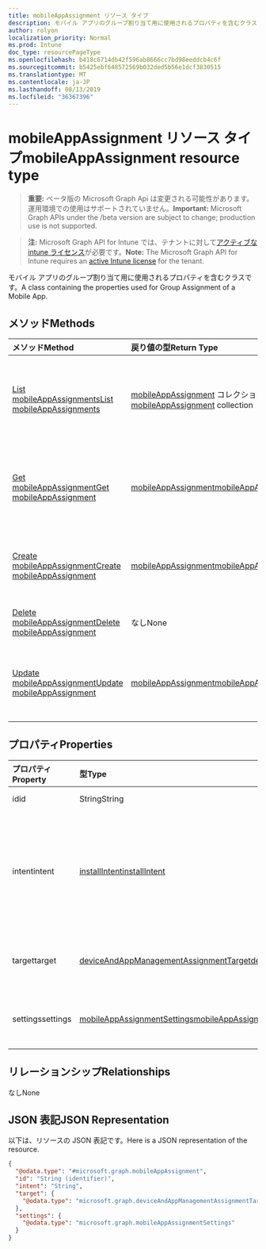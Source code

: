 ```yaml
---
title: mobileAppAssignment リソース タイプ
description: モバイル アプリのグループ割り当て用に使用されるプロパティを含むクラスです。
author: rolyon
localization_priority: Normal
ms.prod: Intune
doc_type: resourcePageType
ms.openlocfilehash: b418c6714db42f596ab8666cc7bd98eeddcb4c6f
ms.sourcegitcommit: b5425ebf648572569b032ded5b56e1dcf3830515
ms.translationtype: MT
ms.contentlocale: ja-JP
ms.lasthandoff: 08/13/2019
ms.locfileid: "36367396"
---
```

# <a name="mobileappassignment-resource-type"></a><span data-ttu-id="bb0ab-103">mobileAppAssignment リソース タイプ</span><span class="sxs-lookup"><span data-stu-id="bb0ab-103">mobileAppAssignment resource type</span></span>

> <span data-ttu-id="bb0ab-104">**重要:** ベータ版の Microsoft Graph Api は変更される可能性があります。運用環境での使用はサポートされていません。</span><span class="sxs-lookup"><span data-stu-id="bb0ab-104">**Important:** Microsoft Graph APIs under the /beta version are subject to change; production use is not supported.</span></span>

> <span data-ttu-id="bb0ab-105">**注:** Microsoft Graph API for Intune では、テナントに対して[アクティブな intune ライセンス](https://go.microsoft.com/fwlink/?linkid=839381)が必要です。</span><span class="sxs-lookup"><span data-stu-id="bb0ab-105">**Note:** The Microsoft Graph API for Intune requires an [active Intune license](https://go.microsoft.com/fwlink/?linkid=839381) for the tenant.</span></span>

<span data-ttu-id="bb0ab-106">モバイル アプリのグループ割り当て用に使用されるプロパティを含むクラスです。</span><span class="sxs-lookup"><span data-stu-id="bb0ab-106">A class containing the properties used for Group Assignment of a Mobile App.</span></span>

## <a name="methods"></a><span data-ttu-id="bb0ab-107">メソッド</span><span class="sxs-lookup"><span data-stu-id="bb0ab-107">Methods</span></span>
|<span data-ttu-id="bb0ab-108">メソッド</span><span class="sxs-lookup"><span data-stu-id="bb0ab-108">Method</span></span>|<span data-ttu-id="bb0ab-109">戻り値の型</span><span class="sxs-lookup"><span data-stu-id="bb0ab-109">Return Type</span></span>|<span data-ttu-id="bb0ab-110">説明</span><span class="sxs-lookup"><span data-stu-id="bb0ab-110">Description</span></span>|
|:---|:---|:---|
|[<span data-ttu-id="bb0ab-111">List mobileAppAssignments</span><span class="sxs-lookup"><span data-stu-id="bb0ab-111">List mobileAppAssignments</span></span>](../api/intune-apps-mobileappassignment-list.md)|<span data-ttu-id="bb0ab-112">[mobileAppAssignment](../resources/intune-apps-mobileappassignment.md) コレクション</span><span class="sxs-lookup"><span data-stu-id="bb0ab-112">[mobileAppAssignment](../resources/intune-apps-mobileappassignment.md) collection</span></span>|<span data-ttu-id="bb0ab-113">[mobileAppAssignment](../resources/intune-apps-mobileappassignment.md) オブジェクトのプロパティとリレーションシップをリストします。</span><span class="sxs-lookup"><span data-stu-id="bb0ab-113">List properties and relationships of the [mobileAppAssignment](../resources/intune-apps-mobileappassignment.md) objects.</span></span>|
|[<span data-ttu-id="bb0ab-114">Get mobileAppAssignment</span><span class="sxs-lookup"><span data-stu-id="bb0ab-114">Get mobileAppAssignment</span></span>](../api/intune-apps-mobileappassignment-get.md)|[<span data-ttu-id="bb0ab-115">mobileAppAssignment</span><span class="sxs-lookup"><span data-stu-id="bb0ab-115">mobileAppAssignment</span></span>](../resources/intune-apps-mobileappassignment.md)|<span data-ttu-id="bb0ab-116">[mobileAppAssignment](../resources/intune-apps-mobileappassignment.md) オブジェクトのプロパティとリレーションシップを読み取ります。</span><span class="sxs-lookup"><span data-stu-id="bb0ab-116">Read properties and relationships of the [mobileAppAssignment](../resources/intune-apps-mobileappassignment.md) object.</span></span>|
|[<span data-ttu-id="bb0ab-117">Create mobileAppAssignment</span><span class="sxs-lookup"><span data-stu-id="bb0ab-117">Create mobileAppAssignment</span></span>](../api/intune-apps-mobileappassignment-create.md)|[<span data-ttu-id="bb0ab-118">mobileAppAssignment</span><span class="sxs-lookup"><span data-stu-id="bb0ab-118">mobileAppAssignment</span></span>](../resources/intune-apps-mobileappassignment.md)|<span data-ttu-id="bb0ab-119">新しい [mobileAppAssignment](../resources/intune-apps-mobileappassignment.md) オブジェクトを作成します。</span><span class="sxs-lookup"><span data-stu-id="bb0ab-119">Create a new [mobileAppAssignment](../resources/intune-apps-mobileappassignment.md) object.</span></span>|
|[<span data-ttu-id="bb0ab-120">Delete mobileAppAssignment</span><span class="sxs-lookup"><span data-stu-id="bb0ab-120">Delete mobileAppAssignment</span></span>](../api/intune-apps-mobileappassignment-delete.md)|<span data-ttu-id="bb0ab-121">なし</span><span class="sxs-lookup"><span data-stu-id="bb0ab-121">None</span></span>|<span data-ttu-id="bb0ab-122">[mobileAppAssignment](../resources/intune-apps-mobileappassignment.md) を削除します。</span><span class="sxs-lookup"><span data-stu-id="bb0ab-122">Deletes a [mobileAppAssignment](../resources/intune-apps-mobileappassignment.md).</span></span>|
|[<span data-ttu-id="bb0ab-123">Update mobileAppAssignment</span><span class="sxs-lookup"><span data-stu-id="bb0ab-123">Update mobileAppAssignment</span></span>](../api/intune-apps-mobileappassignment-update.md)|[<span data-ttu-id="bb0ab-124">mobileAppAssignment</span><span class="sxs-lookup"><span data-stu-id="bb0ab-124">mobileAppAssignment</span></span>](../resources/intune-apps-mobileappassignment.md)|<span data-ttu-id="bb0ab-125">[mobileAppAssignment](../resources/intune-apps-mobileappassignment.md) オブジェクトのプロパティを更新します。</span><span class="sxs-lookup"><span data-stu-id="bb0ab-125">Update the properties of a [mobileAppAssignment](../resources/intune-apps-mobileappassignment.md) object.</span></span>|

## <a name="properties"></a><span data-ttu-id="bb0ab-126">プロパティ</span><span class="sxs-lookup"><span data-stu-id="bb0ab-126">Properties</span></span>
|<span data-ttu-id="bb0ab-127">プロパティ</span><span class="sxs-lookup"><span data-stu-id="bb0ab-127">Property</span></span>|<span data-ttu-id="bb0ab-128">型</span><span class="sxs-lookup"><span data-stu-id="bb0ab-128">Type</span></span>|<span data-ttu-id="bb0ab-129">説明</span><span class="sxs-lookup"><span data-stu-id="bb0ab-129">Description</span></span>|
|:---|:---|:---|
|<span data-ttu-id="bb0ab-130">id</span><span class="sxs-lookup"><span data-stu-id="bb0ab-130">id</span></span>|<span data-ttu-id="bb0ab-131">String</span><span class="sxs-lookup"><span data-stu-id="bb0ab-131">String</span></span>|<span data-ttu-id="bb0ab-132">エンティティのキー。</span><span class="sxs-lookup"><span data-stu-id="bb0ab-132">Key of the entity.</span></span>|
|<span data-ttu-id="bb0ab-133">intent</span><span class="sxs-lookup"><span data-stu-id="bb0ab-133">intent</span></span>|[<span data-ttu-id="bb0ab-134">installIntent</span><span class="sxs-lookup"><span data-stu-id="bb0ab-134">installIntent</span></span>](../resources/intune-shared-installintent.md)|<span data-ttu-id="bb0ab-135">管理者によって定義されたインストールの目的。可能な値は、`available`、`required`、`uninstall`、`availableWithoutEnrollment` です。</span><span class="sxs-lookup"><span data-stu-id="bb0ab-135">The install intent defined by the admin. Possible values are: `available`, `required`, `uninstall`, `availableWithoutEnrollment`.</span></span>|
|<span data-ttu-id="bb0ab-136">target</span><span class="sxs-lookup"><span data-stu-id="bb0ab-136">target</span></span>|[<span data-ttu-id="bb0ab-137">deviceAndAppManagementAssignmentTarget</span><span class="sxs-lookup"><span data-stu-id="bb0ab-137">deviceAndAppManagementAssignmentTarget</span></span>](../resources/intune-shared-deviceandappmanagementassignmenttarget.md)|<span data-ttu-id="bb0ab-138">管理者によって定義された、ターゲット グループの割り当て。</span><span class="sxs-lookup"><span data-stu-id="bb0ab-138">The target group assignment defined by the admin.</span></span>|
|<span data-ttu-id="bb0ab-139">settings</span><span class="sxs-lookup"><span data-stu-id="bb0ab-139">settings</span></span>|[<span data-ttu-id="bb0ab-140">mobileAppAssignmentSettings</span><span class="sxs-lookup"><span data-stu-id="bb0ab-140">mobileAppAssignmentSettings</span></span>](../resources/intune-apps-mobileappassignmentsettings.md)|<span data-ttu-id="bb0ab-141">管理者によって定義された、ターゲットの割り当ての設定。</span><span class="sxs-lookup"><span data-stu-id="bb0ab-141">The settings for target assignment defined by the admin.</span></span>|

## <a name="relationships"></a><span data-ttu-id="bb0ab-142">リレーションシップ</span><span class="sxs-lookup"><span data-stu-id="bb0ab-142">Relationships</span></span>
<span data-ttu-id="bb0ab-143">なし</span><span class="sxs-lookup"><span data-stu-id="bb0ab-143">None</span></span>

## <a name="json-representation"></a><span data-ttu-id="bb0ab-144">JSON 表記</span><span class="sxs-lookup"><span data-stu-id="bb0ab-144">JSON Representation</span></span>
<span data-ttu-id="bb0ab-145">以下は、リソースの JSON 表記です。</span><span class="sxs-lookup"><span data-stu-id="bb0ab-145">Here is a JSON representation of the resource.</span></span>
<!-- {
  "blockType": "resource",
  "keyProperty": "id",
  "@odata.type": "microsoft.graph.mobileAppAssignment"
}
-->
``` json
{
  "@odata.type": "#microsoft.graph.mobileAppAssignment",
  "id": "String (identifier)",
  "intent": "String",
  "target": {
    "@odata.type": "microsoft.graph.deviceAndAppManagementAssignmentTarget"
  },
  "settings": {
    "@odata.type": "microsoft.graph.mobileAppAssignmentSettings"
  }
}
```



